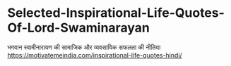 # Selected-Inspirational-Life-Quotes-Of-Lord-Swaminarayan
भगवान स्वामीनारायण की सामाजिक और व्यवसायिक सफलता की नीतिया https://motivatemeindia.com/inspirational-life-quotes-hindi/
